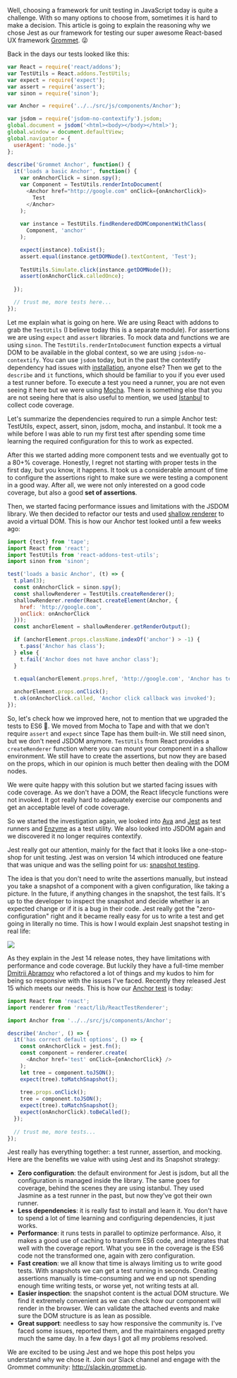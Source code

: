 Well, choosing a framework for unit testing in JavaScript today is quite a challenge. With so many options to choose from, sometimes it is hard to make a decision. This article is going to explain the reasoning why we chose Jest as our framework for testing our super awesome React-based UX framework [Grommet](https://github.com/grommet/grommet). :stuck_out_tongue_winking_eye: 

Back in the days our tests looked like this:

```javascript
var React = require('react/addons');
var TestUtils = React.addons.TestUtils;
var expect = require('expect');
var assert = require('assert');
var sinon = require('sinon');

var Anchor = require('../../src/js/components/Anchor');

var jsdom = require('jsdom-no-contextify').jsdom;
global.document = jsdom('<html><body></body></html>');
global.window = document.defaultView;
global.navigator = {
  userAgent: 'node.js'
};
  
describe('Grommet Anchor', function() {
  it('loads a basic Anchor', function() {
    var onAnchorClick = sinon.spy();
    var Component = TestUtils.renderIntoDocument(
      <Anchor href="http://google.com" onClick={onAnchorClick}>
        Test
      </Anchor>
    );
    
    var instance = TestUtils.findRenderedDOMComponentWithClass(
      Component, 'anchor'
    );

    expect(instance).toExist();
    assert.equal(instance.getDOMNode().textContent, 'Test');
	
    TestUtils.Simulate.click(instance.getDOMNode());
    assert(onAnchorClick.calledOnce);
	
  });

  // trust me, more tests here...
});
```

Let me explain what is going on here. We are using React with addons to grab the `TestUtils` (I believe today this is a separate module). For assertions we are using `expect` and `assert` libraries. To mock data and functions we are using `sinon`. The `TestUtils.renderIntoDocument` function expects a virtual DOM to be available in the global context, so we are using `jsdom-no-contextify`. You can use `jsdom` today, but in the past the contextify dependency had issues with [installation](https://github.com/tmpvar/jsdom/issues/378), anyone else? Then we get to the `describe` and `it` functions, which should be familiar to you if you ever used a test runner before. To execute a test you need a runner, you are not even seeing it here but we were using [Mocha](https://mochajs.org). There is something else that you are not seeing here that is also useful to mention, we used [Istanbul](https://github.com/gotwarlost/istanbul) to collect code coverage.

Let's summarize the dependencies required to run a simple Anchor test: TestUtils, expect, assert, sinon, jsdom, mocha, and instanbul. It took me a while before I was able to run my first test after spending some time learning the required configuration for this to work as expected.

After this we started adding more component tests and we eventually got to a 80+% coverage. Honestly, I regret not starting with proper tests in the first day, but you know, it happens. It took us a considerable amount of time to configure the assertions right to make sure we were testing a component in a good way. After all, we were not only interested on a good code coverage, but also a good **set of assertions**.

Then, we started facing performance issues and limitations with the JSDOM library. We then decided to refactor our tests and used [shallow renderer](https://facebook.github.io/react/docs/test-utils.html#shallow-rendering) to avoid a virtual DOM. This is how our Anchor test looked until a few weeks ago:

```javascript
import {test} from 'tape';
import React from 'react';
import TestUtils from 'react-addons-test-utils';
import sinon from 'sinon';

test('loads a basic Anchor', (t) => {
  t.plan(3);
  const onAnchorClick = sinon.spy();
  const shallowRenderer = TestUtils.createRenderer();
  shallowRenderer.render(React.createElement(Anchor, { 
    href: 'http://google.com',
    onClick: onAnchorClick
  }));
  const anchorElement = shallowRenderer.getRenderOutput();

  if (anchorElement.props.className.indexOf('anchor') > -1) {
    t.pass('Anchor has class');
  } else {
    t.fail('Anchor does not have anchor class');
  }

  t.equal(anchorElement.props.href, 'http://google.com', 'Anchor has test href');
  
  anchorElement.props.onClick();
  t.ok(onAnchorClick.called, 'Anchor click callback was invoked');
});
```

So, let's check how we improved here, not to mention that we upgraded the tests to ES6 :tada:. We moved from Mocha to Tape and with that we don't require `assert` and `expect` since Tape has them built-in. We still need sinon, but we don't need JSDOM anymore. `TestUtils` from React provides a `createRenderer` function where you can mount your component in a shallow environment. We still have to create the assertions, but now they are based on the props, which in our opinion is much better then dealing with the DOM nodes.

We were quite happy with this solution but we started facing issues with code coverage. As we don't have a DOM, the React lifecycle functions were not invoked. It got really hard to adequately exercise our components and get an acceptable level of code coverage.

So we started the investigation again, we looked into [Ava](https://github.com/avajs/ava) and [Jest](https://facebook.github.io/jest/) as test runners and [Enzyme](https://github.com/airbnb/enzyme) as a test utility. We also looked into JSDOM again and we discovered it no longer requires contextify.

Jest really got our attention, mainly for the fact that it looks like a one-stop-shop for unit testing. Jest was on version 14 which introduced one feature that was unique and was the selling point for us: [snapshot testing](https://facebook.github.io/jest/blog/2016/07/27/jest-14.html).

The idea is that you don't need to write the assertions manually, but instead you take a snapshot of a component with a given configuration, like taking a picture. In the future, if anything changes in the snapshot, the test fails. It's up to the developer to inspect the snapshot and decide whether is an expected change or if it is a bug in their code. Jest really got the "zero-configuration" right and it became really easy for us to write a test and get going in literally no time. This is how I would explain Jest snapshot testing in real life:

![](https://i.giphy.com/tytmsBazx7SYE.gif)

As they explain in the Jest 14 release notes, they have limitations with performance and code coverage. But luckily they have a full-time member [Dmitrii Abramov](https://github.com/dmitriiabramov) who refactored a lot of things and my kudos to him for being so responsive with the issues I've faced. Recently they released Jest 15 which meets our needs.  This is how our [Anchor test](https://github.com/grommet/grommet/blob/master/__tests__/components/Anchor-test.js) is today:

```javascript
import React from 'react';
import renderer from 'react/lib/ReactTestRenderer';

import Anchor from '../../src/js/components/Anchor';

describe('Anchor', () => {
  it('has correct default options', () => {
    const onAnchorClick = jest.fn();
    const component = renderer.create(
      <Anchor href='test' onClick={onAnchorClick} />
    );
    let tree = component.toJSON();
    expect(tree).toMatchSnapshot();
	
    tree.props.onClick();
    tree = component.toJSON();
    expect(tree).toMatchSnapshot();
    expect(onAnchorClick).toBeCalled();
  });
  
  // trust me, more tests...
});
```

Jest really has everything together: a test runner, assertion, and mocking. Here are the benefits we value with using Jest and its Snapshot strategy:

* **Zero configuration**: the default environment for Jest is jsdom, but all the configuration is managed inside the library. The same goes for coverage, behind the scenes they are using istanbul. They used Jasmine as a test runner in the past, but now they've got their own runner.
* **Less dependencies**: it is really fast to install and learn it. You don't have to spend a lot of time learning and configuring dependencies, it just works.
* **Performance**: it runs tests in parallel to optimize performance. Also, it makes a good use of caching to transform ES6 code, and integrates that well with the coverage report. What you see in the coverage is the ES6 code not the transformed one, again with zero configuration.
* **Fast creation**: we all know that time is always limiting us to write good tests. With snapshots we can get a test running in seconds. Creating assertions manually is time-consuming and we end up not spending enough time writing tests, or worse yet, not writing tests at all.
* **Easier inspection**: the snapshot content is the actual DOM structure. We find it extremely convenient as we can check how our component will render in the browser. We can validate the attached events and make sure the DOM structure is as lean as possible.
* **Great support**: needless to say how responsive the community is. I've faced some issues, reported them, and the maintainers engaged pretty much the same day. In a few days I got all my problems resolved.

We are excited to be using Jest and we hope this post helps you understand why we chose it. Join our Slack channel and engage with the Grommet community: http://slackin.grommet.io.
